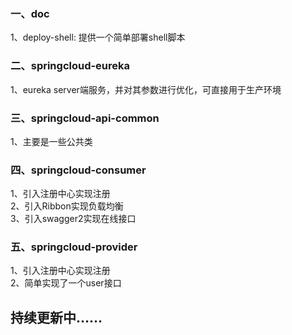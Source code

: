 ### 一、doc
1、deploy-shell: 提供一个简单部署shell脚本

### 二、springcloud-eureka
1、eureka server端服务，并对其参数进行优化，可直接用于生产环境

### 三、springcloud-api-common
1、主要是一些公共类

### 四、springcloud-consumer
1、引入注册中心实现注册 <br/>
2、引入Ribbon实现负载均衡 <br/>
3、引入swagger2实现在线接口 <br/>

### 五、springcloud-provider
1、引入注册中心实现注册 <br/>
2、简单实现了一个user接口

## 持续更新中……
